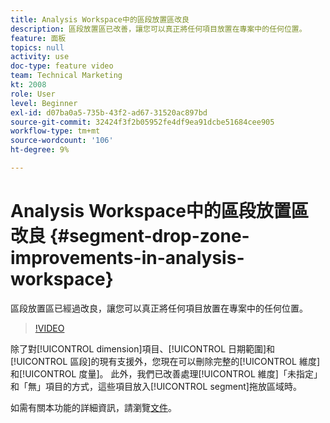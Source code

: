 ```yaml
---
title: Analysis Workspace中的區段放置區改良
description: 區段放置區已改善，讓您可以真正將任何項目放置在專案中的任何位置。
feature: 面板
topics: null
activity: use
doc-type: feature video
team: Technical Marketing
kt: 2008
role: User
level: Beginner
exl-id: d07ba0a5-735b-43f2-ad67-31520ac897bd
source-git-commit: 32424f3f2b05952fe4df9ea91dcbe51684cee905
workflow-type: tm+mt
source-wordcount: '106'
ht-degree: 9%

---
```


#  Analysis Workspace中的區段放置區改良 {#segment-drop-zone-improvements-in-analysis-workspace}

 區段放置區已經過改良，讓您可以真正將任何項目放置在專案中的任何位置。

>[!VIDEO](https://video.tv.adobe.com/v/24036/?quality=12)

除了對[!UICONTROL dimension]項目、[!UICONTROL 日期範圍]和[!UICONTROL 區段]的現有支援外，您現在可以刪除完整的[!UICONTROL 維度]和[!UICONTROL 度量]。 此外，我們已改善處理[!UICONTROL 維度]「未指定」和「無」項目的方式，這些項目放入[!UICONTROL segment]拖放區域時。

如需有關本功能的詳細資訊，請瀏覽[文件](https://marketing.adobe.com/resources/help/en_US/analytics/analysis-workspace/t_freeform-project-segment.html)。
